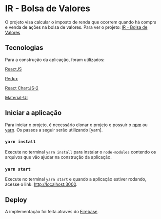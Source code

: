 # IR - Bolsa de Valores

O projeto visa calcular o imposto de renda que ocorrem quando há compra e venda de ações na bolsa de valores.
Para ver o projeto: [IR - Bolsa de Valores](https://tax-stocks-br.web.app/)

## Tecnologias

Para a construção da aplicação, foram utilizados:

[ReactJS](https://pt-br.reactjs.org/)

[Redux](https://redux.js.org/)

[React ChartJS-2](https://react-chartjs-2.js.org/)

[Material-UI](https://material-ui.com/)


## Iniciar a aplicação

Para iniciar o projeto, é necessário clonar o projeto e possuir o [npm](https://www.npmjs.com/) ou [yarn](https://yarnpkg.com/). Os passos a seguir serão utilizando [yarn].

### `yarn install`

Execute no terminal `yarn install` para instalar o `node-modules` contendo os arquivos que vão ajudar na construção da aplicação. 

### `yarn start`

Execute no terminal `yarn start` e quando a aplicação estiver rodando, acesse o link: [http://localhost:3000](http://localhost:3000).

## Deploy 

A implementação foi feita através do [Firebase](https://firebase.google.com/).
